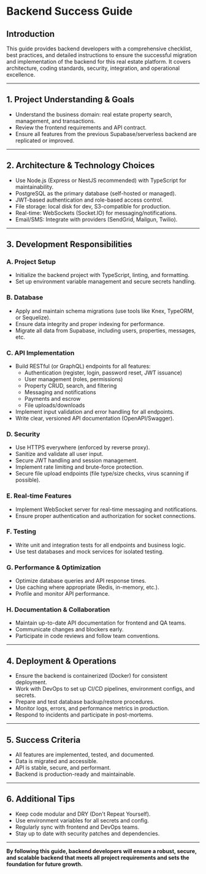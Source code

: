 # Backend Success Guide

## Introduction
This guide provides backend developers with a comprehensive checklist, best practices, and detailed instructions to ensure the successful migration and implementation of the backend for this real estate platform. It covers architecture, coding standards, security, integration, and operational excellence.

---

## 1. Project Understanding & Goals
- Understand the business domain: real estate property search, management, and transactions.
- Review the frontend requirements and API contract.
- Ensure all features from the previous Supabase/serverless backend are replicated or improved.

---

## 2. Architecture & Technology Choices
- Use Node.js (Express or NestJS recommended) with TypeScript for maintainability.
- PostgreSQL as the primary database (self-hosted or managed).
- JWT-based authentication and role-based access control.
- File storage: local disk for dev, S3-compatible for production.
- Real-time: WebSockets (Socket.IO) for messaging/notifications.
- Email/SMS: Integrate with providers (SendGrid, Mailgun, Twilio).

---

## 3. Development Responsibilities
### A. Project Setup
- Initialize the backend project with TypeScript, linting, and formatting.
- Set up environment variable management and secure secrets handling.

### B. Database
- Apply and maintain schema migrations (use tools like Knex, TypeORM, or Sequelize).
- Ensure data integrity and proper indexing for performance.
- Migrate all data from Supabase, including users, properties, messages, etc.

### C. API Implementation
- Build RESTful (or GraphQL) endpoints for all features:
  - Authentication (register, login, password reset, JWT issuance)
  - User management (roles, permissions)
  - Property CRUD, search, and filtering
  - Messaging and notifications
  - Payments and escrow
  - File uploads/downloads
- Implement input validation and error handling for all endpoints.
- Write clear, versioned API documentation (OpenAPI/Swagger).

### D. Security
- Use HTTPS everywhere (enforced by reverse proxy).
- Sanitize and validate all user input.
- Secure JWT handling and session management.
- Implement rate limiting and brute-force protection.
- Secure file upload endpoints (file type/size checks, virus scanning if possible).

### E. Real-time Features
- Implement WebSocket server for real-time messaging and notifications.
- Ensure proper authentication and authorization for socket connections.

### F. Testing
- Write unit and integration tests for all endpoints and business logic.
- Use test databases and mock services for isolated testing.

### G. Performance & Optimization
- Optimize database queries and API response times.
- Use caching where appropriate (Redis, in-memory, etc.).
- Profile and monitor API performance.

### H. Documentation & Collaboration
- Maintain up-to-date API documentation for frontend and QA teams.
- Communicate changes and blockers early.
- Participate in code reviews and follow team conventions.

---

## 4. Deployment & Operations
- Ensure the backend is containerized (Docker) for consistent deployment.
- Work with DevOps to set up CI/CD pipelines, environment configs, and secrets.
- Prepare and test database backup/restore procedures.
- Monitor logs, errors, and performance metrics in production.
- Respond to incidents and participate in post-mortems.

---

## 5. Success Criteria
- All features are implemented, tested, and documented.
- Data is migrated and accessible.
- API is stable, secure, and performant.
- Backend is production-ready and maintainable.

---

## 6. Additional Tips
- Keep code modular and DRY (Don't Repeat Yourself).
- Use environment variables for all secrets and config.
- Regularly sync with frontend and DevOps teams.
- Stay up to date with security patches and dependencies.

---

**By following this guide, backend developers will ensure a robust, secure, and scalable backend that meets all project requirements and sets the foundation for future growth.** 